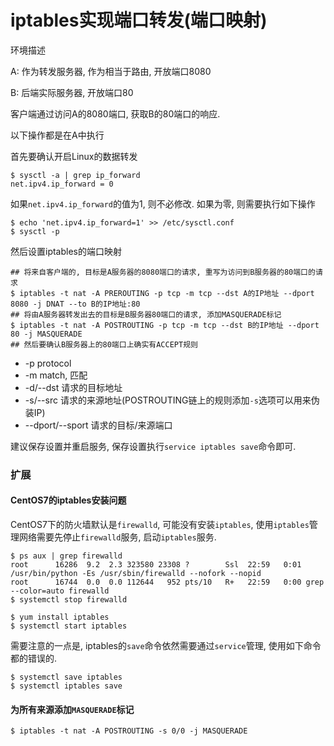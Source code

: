 # iptables实现端口转发(端口映射)

环境描述

A: 作为转发服务器, 作为相当于路由, 开放端口8080

B: 后端实际服务器, 开放端口80

客户端通过访问A的8080端口, 获取B的80端口的响应.

以下操作都是在A中执行

首先要确认开启Linux的数据转发

```
$ sysctl -a | grep ip_forward
net.ipv4.ip_forward = 0
```

如果`net.ipv4.ip_forward`的值为1, 则不必修改. 如果为零, 则需要执行如下操作

```
$ echo 'net.ipv4.ip_forward=1' >> /etc/sysctl.conf
$ sysctl -p
```

然后设置iptables的端口映射

```
## 将来自客户端的, 目标是A服务器的8080端口的请求, 重写为访问到B服务器的80端口的请求
$ iptables -t nat -A PREROUTING -p tcp -m tcp --dst A的IP地址 --dport 8080 -j DNAT --to B的IP地址:80
## 将由A服务器转发出去的目标是B服务器80端口的请求, 添加MASQUERADE标记
$ iptables -t nat -A POSTROUTING -p tcp -m tcp --dst B的IP地址 --dport 80 -j MASQUERADE
## 然后要确认B服务器上的80端口上确实有ACCEPT规则
```

- -p protocol
- -m match, 匹配
- -d/--dst 请求的目标地址
- -s/--src 请求的来源地址(POSTROUTING链上的规则添加`-s`选项可以用来伪装IP)
- --dport/--sport 请求的目标/来源端口

建议保存设置并重启服务, 保存设置执行`service iptables save`命令即可.

### 扩展

#### CentOS7的iptables安装问题

CentOS7下的防火墙默认是`firewalld`, 可能没有安装`iptables`, 使用`iptables`管理网络需要先停止`firewalld`服务, 启动`iptables`服务.

```
$ ps aux | grep firewalld
root      16286  9.2  2.3 323580 23308 ?        Ssl  22:59   0:01 /usr/bin/python -Es /usr/sbin/firewalld --nofork --nopid
root      16744  0.0  0.0 112644   952 pts/10   R+   22:59   0:00 grep --color=auto firewalld
$ systemctl stop firewalld

$ yum install iptables
$ systemctl start iptables
```

需要注意的一点是, iptables的`save`命令依然需要通过`service`管理, 使用如下命令都的错误的.

```
$ systemctl save iptables
$ systemctl iptables save
```

#### 为所有来源添加`MASQUERADE`标记

```
$ iptables -t nat -A POSTROUTING -s 0/0 -j MASQUERADE
```
